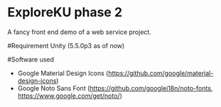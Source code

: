 # ExploreKU phase 2
A fancy front end demo of a web service project. 

#Requirement
Unity (5.5.0p3 as of now)

#Software used
- Google Material Design Icons (https://github.com/google/material-design-icons)
- Google Noto Sans Font (https://github.com/googlei18n/noto-fonts, https://www.google.com/get/noto/)
